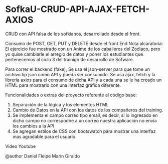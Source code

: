 # SofkaU-CRUD-API-AJAX-FETCH-AXIOS

CRUD con API falsa de los sofkianos, desarrollado desde el front.

Consumo de POST, GET, PUT y DELETE desde el front End
Nota alcaratoria: El ejercicio fue mostrado con un Anime de los caballeros del Zodiaco, pero yo quise cambiarle el arreglo de datos y poner los estudiantes que pertenecemos
al ciclo 3 del trainign de desarrollo de Sofware.

Para correr el backend (fake), Se usa el json-server para que tome un archivo tip json como API y pueda ser consumido.
Se usa ajax, fetch y la librería axios para el consumo de dicha API y a cada una se le ha creado un HTML para mostrarlo con una interfaz gráfica diferente.


Funcionalidades o extras del proyecto referente al código base:
1. Separación de la lógica y los elementos HTML
2. Cambio de Datos en la API con los datos de los compañeros del training.
3. Se implementa el campo correo tipo email, es decir, si lo ingresado en dicho campo no correspodne a un correo nuestra aplicación no envía los cambios a la API
4. Se agregan estilos de CSS con bootswatch para mostrar una interfaz mas agradable para el usuario.


Video Youtube


@author Daniel Fleipe Marín Giraldo



